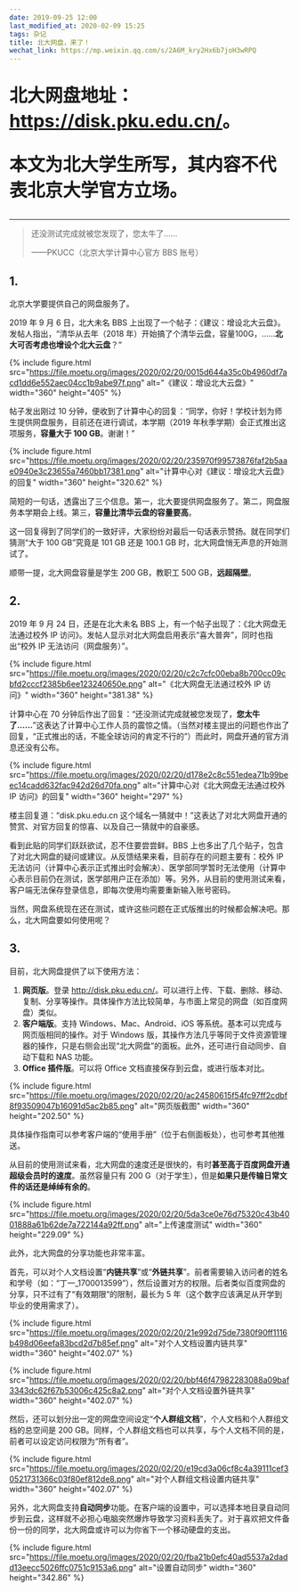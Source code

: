 ```yaml
---
date: 2019-09-25 12:00
last_modified_at: 2020-02-09 15:25
tags: 杂记
title: 北大网盘，来了！
wechat_link: https://mp.weixin.qq.com/s/2A6M_kry2Hx6b7joH3wRPQ
---
```

<div style="font-size: 2rem; font-weight: bold; color: var(--color-warm-dark);">
<p>北大网盘地址：<a href="https://disk.pku.edu.cn/">https://disk.pku.edu.cn/</a>。</p>
<p>本文为北大学生所写，其内容不代表北京大学官方立场。</p>
</div>

----

> 还没测试完成就被您发现了，您太牛了……
>
> ——PKUCC（北京大学计算中心官方 BBS 账号）

## 1.
北京大学要提供自己的网盘服务了。

2019 年 9 月 6 日，北大未名 BBS 上出现了一个帖子：《建议：增设北大云盘》。发帖人指出，“清华从去年（2018 年）开始搞了个清华云盘，容量100G，……**北大可否考虑也增设个北大云盘**？”

{% include figure.html src="https://file.moetu.org/images/2020/02/20/0015d644a35c0b4960df7acd1dd6e552aec04cc1b9abe97f.png" alt="《建议：增设北大云盘》" width="360" height="405" %}

帖子发出刚过 10 分钟，便收到了计算中心的回复：“同学，你好！学校计划为师生提供网盘服务，目前还在进行调试，本学期（2019 年秋季学期）会正式推出这项服务，**容量大于 100 GB**。谢谢！”

{% include figure.html src="https://file.moetu.org/images/2020/02/20/235970f99573876faf2b5aae0940e3c23655a7460bb17381.png" alt="计算中心对《建议：增设北大云盘》的回复" width="360" height="320.62" %}

简短的一句话，透露出了三个信息。第一，北大要提供网盘服务了。第二，网盘服务本学期会上线。第三，**容量比清华云盘的容量要高**。

这一回复得到了同学们的一致好评，大家纷纷对最后一句话表示赞扬。就在同学们猜测“大于 100 GB”究竟是 101 GB 还是 100.1 GB 时，北大网盘悄无声息的开始测试了。

顺带一提，北大网盘容量是学生 200 GB，教职工 500 GB，**远超隔壁**。

## 2.
2019 年 9 月 24 日，还是在北大未名 BBS 上，有一个帖子出现了：《北大网盘无法通过校外 IP 访问》。发帖人显示对北大网盘启用表示“喜大普奔”，同时也指出“校外 IP 无法访问（网盘服务）”。

{% include figure.html src="https://file.moetu.org/images/2020/02/20/c2c7cfc00eba8b700cc09cbfd2cccf2385b6ee123240650e.png" alt="《北大网盘无法通过校外 IP 访问》" width="360" height="381.38" %}

计算中心在 70 分钟后作出了回复：“还没测试完成就被您发现了，**您太牛了……**”这表达了计算中心工作人员的震惊之情。（当然对楼主提出的问题也作出了回复，“正式推出的话，不能全球访问的肯定不行的”）而此时，网盘开通的官方消息还没有公布。

{% include figure.html src="https://file.moetu.org/images/2020/02/20/d178e2c8c551edea71b99beec14cadd632fac942d26d70fa.png" alt="计算中心对《北大网盘无法通过校外 IP 访问》的回复" width="360" height="297" %}

楼主回复道：“disk.pku.edu.cn 这个域名一猜就中！”这表达了对北大网盘开通的赞赏、对官方回复的惊喜、以及自己一猜就中的自豪感。

看到此贴的同学们跃跃欲试，忍不住要尝尝鲜。BBS 上也多出了几个贴子，包含了对北大网盘的疑问或建议。从反馈结果来看，目前存在的问题主要有：校外 IP 无法访问（计算中心表示正式推出时会解决）、医学部同学暂时无法使用（计算中心表示目前仍在测试，医学部用户正在添加）等。另外，从目前的使用测试来看，客户端无法保存登录信息，即每次使用均需要重新输入账号密码。

当然，网盘系统现在还在测试，或许这些问题在正式版推出的时候都会解决吧。那么，北大网盘要如何使用呢？

## 3.
目前，北大网盘提供了以下使用方法：

1. **网页版**。登录 <http://disk.pku.edu.cn/>。可以进行上传、下载、删除、移动、复制、分享等操作。具体操作方法比较简单，与市面上常见的网盘（如百度网盘）类似。
2. **客户端版**。支持 Windows、Mac、Android、iOS 等系统。基本可以完成与网页版相同的操作。对于 Windows 版，其操作方法几乎等同于文件资源管理器的操作，只是右侧会出现“北大网盘”的面板。此外，还可进行自动同步、自动下载和 NAS 功能。
3. **Office 插件版**。可以将 Office 文档直接保存到云盘，或进行版本对比。

{% include figure.html src="https://file.moetu.org/images/2020/02/20/ac24580615f54fc97ff2cdbf8f93509047b16091d5ac2b85.png" alt="网页版截图" width="360" height="202.50" %}

具体操作指南可以参考客户端的“使用手册”（位于右侧面板处），也可参考其他推送。

从目前的使用测试来看，北大网盘的速度还是很快的，有时**甚至高于百度网盘开通超级会员时的速度**。虽然容量只有 200 G（对于学生），但是**如果只是传输日常文件的话还是绰绰有余的**。

{% include figure.html src="https://file.moetu.org/images/2020/02/20/5da3ce0e76d75320c43b4001888a61b62de7a722144a92ff.png" alt="上传速度测试" width="360" height="229.09" %}

此外，北大网盘的分享功能也非常丰富。

首先，可以对个人文档设置“**内链共享**”或“**外链共享**”。前者需要输入访问者的姓名和学号（如：“丁一_1700013599”），然后设置对方的权限。后者类似百度网盘的分享，只不过有了“有效期限”的限制，最长为 5 年（这个数字应该满足从开学到毕业的使用需求了）。

{% include figure.html src="https://file.moetu.org/images/2020/02/20/21e992d75de7380f90ff1116b498d06eefa83bcd2d7b85ef.png" alt="对个人文档设置内链共享" width="360" height="402.07" %}

{% include figure.html src="https://file.moetu.org/images/2020/02/20/bbf46f47982283088a09baf3343dc62f67b53006c425c8a2.png" alt="对个人文档设置外链共享" width="360" height="402.07" %}

然后，还可以划分出一定的网盘空间设定“**个人群组文档**”，个人文档和个人群组文档的总空间是 200 GB。同样，个人群组文档也可以共享，与个人文档不同的是，前者可以设定访问权限为“所有者”。

{% include figure.html src="https://file.moetu.org/images/2020/02/20/e19cd3a06cf8c4a39111cef30521731366c03f80ef812de8.png" alt="对个人群组文档设置内链共享" width="360" height="402.07" %}

另外，北大网盘支持**自动同步**功能。在客户端的设置中，可以选择本地目录自动同步到云盘，这样就不必担心电脑突然爆炸导致学习资料丢失了。对于喜欢把文件备份一份的同学，北大网盘或许可以为你省下一个移动硬盘的支出。

{% include figure.html src="https://file.moetu.org/images/2020/02/20/fba21b0efc40ad5537a2dadd13eecc5026ffc0751c9153a6.png" alt="设置自动同步" width="360" height="342.86" %}